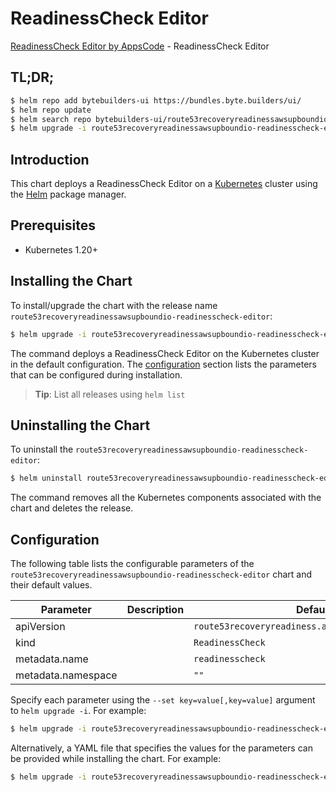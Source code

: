 # ReadinessCheck Editor

[ReadinessCheck Editor by AppsCode](https://byte.builders) - ReadinessCheck Editor

## TL;DR;

```bash
$ helm repo add bytebuilders-ui https://bundles.byte.builders/ui/
$ helm repo update
$ helm search repo bytebuilders-ui/route53recoveryreadinessawsupboundio-readinesscheck-editor --version=v0.4.18
$ helm upgrade -i route53recoveryreadinessawsupboundio-readinesscheck-editor bytebuilders-ui/route53recoveryreadinessawsupboundio-readinesscheck-editor -n default --create-namespace --version=v0.4.18
```

## Introduction

This chart deploys a ReadinessCheck Editor on a [Kubernetes](http://kubernetes.io) cluster using the [Helm](https://helm.sh) package manager.

## Prerequisites

- Kubernetes 1.20+

## Installing the Chart

To install/upgrade the chart with the release name `route53recoveryreadinessawsupboundio-readinesscheck-editor`:

```bash
$ helm upgrade -i route53recoveryreadinessawsupboundio-readinesscheck-editor bytebuilders-ui/route53recoveryreadinessawsupboundio-readinesscheck-editor -n default --create-namespace --version=v0.4.18
```

The command deploys a ReadinessCheck Editor on the Kubernetes cluster in the default configuration. The [configuration](#configuration) section lists the parameters that can be configured during installation.

> **Tip**: List all releases using `helm list`

## Uninstalling the Chart

To uninstall the `route53recoveryreadinessawsupboundio-readinesscheck-editor`:

```bash
$ helm uninstall route53recoveryreadinessawsupboundio-readinesscheck-editor -n default
```

The command removes all the Kubernetes components associated with the chart and deletes the release.

## Configuration

The following table lists the configurable parameters of the `route53recoveryreadinessawsupboundio-readinesscheck-editor` chart and their default values.

|     Parameter      | Description |                           Default                            |
|--------------------|-------------|--------------------------------------------------------------|
| apiVersion         |             | <code>route53recoveryreadiness.aws.upbound.io/v1beta1</code> |
| kind               |             | <code>ReadinessCheck</code>                                  |
| metadata.name      |             | <code>readinesscheck</code>                                  |
| metadata.namespace |             | <code>""</code>                                              |


Specify each parameter using the `--set key=value[,key=value]` argument to `helm upgrade -i`. For example:

```bash
$ helm upgrade -i route53recoveryreadinessawsupboundio-readinesscheck-editor bytebuilders-ui/route53recoveryreadinessawsupboundio-readinesscheck-editor -n default --create-namespace --version=v0.4.18 --set apiVersion=route53recoveryreadiness.aws.upbound.io/v1beta1
```

Alternatively, a YAML file that specifies the values for the parameters can be provided while
installing the chart. For example:

```bash
$ helm upgrade -i route53recoveryreadinessawsupboundio-readinesscheck-editor bytebuilders-ui/route53recoveryreadinessawsupboundio-readinesscheck-editor -n default --create-namespace --version=v0.4.18 --values values.yaml
```
